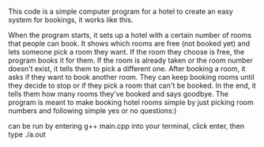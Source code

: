 This code is a simple computer program for a hotel to create an easy system for bookings, it works like this.

When the program starts, it sets up a hotel with a certain number of rooms that people can book.
It shows which rooms are free (not booked yet) and lets someone pick a room they want.
If the room they choose is free, the program books it for them. If the room is already taken or the room number doesn't exist, it tells them to pick a different one.
After booking a room, it asks if they want to book another room. They can keep booking rooms until they decide to stop or if they pick a room that can't be booked.
In the end, it tells them how many rooms they've booked and says goodbye.
The program is meant to make booking hotel rooms simple by just picking room numbers and following simple yes or no questions:)

can be run by entering g++ main.cpp into your terminal, click enter, then type ./a.out
